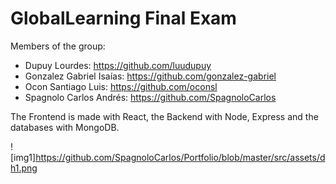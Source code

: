 # GlobalLearning Final Exam

Members of the group:
- Dupuy Lourdes: https://github.com/luudupuy
- Gonzalez Gabriel Isaías: https://github.com/gonzalez-gabriel
- Ocon Santiago Luis: https://github.com/oconsl
- Spagnolo Carlos Andrés: https://github.com/SpagnoloCarlos

The Frontend is made with React, the Backend with Node, Express and the databases with MongoDB.

![img1]https://github.com/SpagnoloCarlos/Portfolio/blob/master/src/assets/dh1.png
